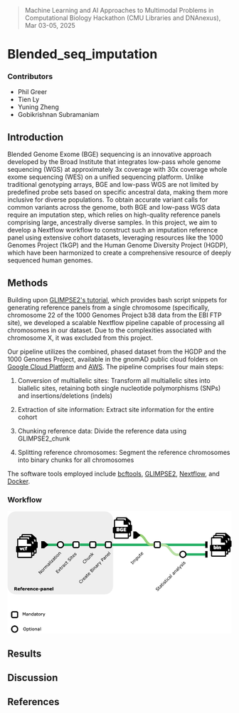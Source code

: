 > Machine Learning and AI Approaches to Multimodal Problems in Computational Biology Hackathon (CMU Libraries and DNAnexus), Mar 03-05, 2025
# Blended_seq_imputation
### Contributors
* Phil Greer
* Tien Ly
* Yuning Zheng
* Gobikrishnan Subramaniam

## Introduction

Blended Genome Exome (BGE) sequencing is an innovative approach developed by the Broad Institute that integrates low-pass whole genome sequencing (WGS) at approximately 3x coverage with 30x coverage whole exome sequencing (WES) on a unified sequencing platform. Unlike traditional genotyping arrays, BGE and low-pass WGS are not limited by predefined probe sets based on specific ancestral data, making them more inclusive for diverse populations. To obtain accurate variant calls for common variants across the genome, both BGE and low-pass WGS data require an imputation step, which relies on high-quality reference panels comprising large, ancestrally diverse samples. In this project, we aim to develop a Nextflow workflow to construct such an imputation reference panel using extensive cohort datasets, leveraging resources like the 1000 Genomes Project (1kGP) and the Human Genome Diversity Project (HGDP), which have been harmonized to create a comprehensive resource of deeply sequenced human genomes.

## Methods

Building upon [GLIMPSE2's tutorial](https://odelaneau.github.io/GLIMPSE/docs/tutorials/getting_started/), which provides bash script snippets for generating reference panels from a single chromosome (specifically, chromosome 22 of the 1000 Genomes Project b38 data from the EBI FTP site), we developed a scalable Nextflow pipeline capable of processing all chromosomes in our dataset. Due to the complexities associated with chromosome X, it was excluded from this project.

Our pipeline utilizes the combined, phased dataset from the HGDP and the 1000 Genomes Project, available in the gnomAD public cloud folders on [Google Cloud Platform](gs://gcp-public-data--gnomad/resources/hgdp_1kg/phased_haplotypes_v2) and [AWS](s3://gnomad-public-us-east-1/resources/hgdp_1kg/phased_haplotypes_v2). The pipeline comprises four main steps:

1) Conversion of multiallelic sites: Transform all multiallelic sites into biallelic sites, retaining both single nucleotide polymorphisms (SNPs) and insertions/deletions (indels)

2) Extraction of site information: Extract site information for the entire cohort

3) Chunking reference data: Divide the reference data using GLIMPSE2_chunk

4) Splitting reference chromosomes: Segment the reference chromosomes into binary chunks for all chromosomes

The software tools employed include [bcftools](https://samtools.github.io/bcftools/), [GLIMPSE2](https://odelaneau.github.io/GLIMPSE/), [Nextflow](https://github.com/nextflow-io/nextflow), and [Docker](https://github.com/docker).

### Workflow
![flowchart](figures/nextflow.drawio.png)

## Results

## Discussion

## References


